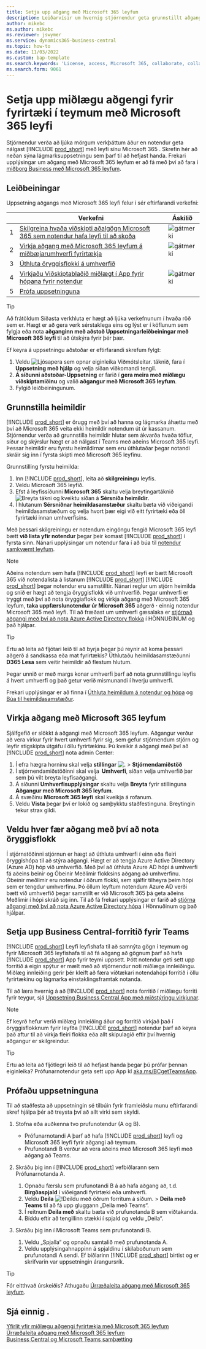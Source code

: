 ```yaml
---
title: Setja upp aðgang með Microsoft 365 leyfum
description: Leiðarvísir um hvernig stjórnendur geta grunnstillt aðgang að Business Central með Microsoft 365 leyfum.
author: mikebc
ms.author: mikebc
ms.reviewer: jswymer
ms.service: dynamics365-business-central
ms.topic: how-to
ms.date: 11/03/2022
ms.custom: bap-template
ms.search.keywords: 'License, access, Microsoft 365, collaborate, collaboration, Teams, Microsoft Teams'
ms.search.form: 9061
---
```

# Setja upp miðlægu aðgengi fyrir fyrirtæki í teymum með  Microsoft 365  leyfi

Stjórnendur verða að ljúka mörgum verkþáttum áður en notendur geta nálgast  [!INCLUDE [prod_short](includes/prod_short.md)]  með leyfi sínu Microsoft 365 . Skrefin hér að neðan sýna lágmarksuppsetningu sem þarf til að hefjast handa. Frekari upplýsingar um aðgang með  Microsoft 365  leyfum er að fá með því að fara í  [miðborg Business með  Microsoft 365  leyfum](admin-access-with-m365-license.md).

## Leiðbeiningar

Uppsetning aðgangs með  Microsoft 365  leyfi felur í sér eftirfarandi verkefni:

||Verkefni|Áskilið|
|-|-|-|
|1|[Skilgreina hvaða viðskipti aðalgögn  Microsoft 365  sem notendur hafa leyfi til að skoða](#configure-permissions)|![gátmerki](media/check.png "ávísun")|
|2|[Virkja aðgang með  Microsoft 365  leyfum á miðbæjarumhverfi fyrirtækja](#enable-access-with-microsoft-365-licenses)|![gátmerki](media/check.png "ávísun")|
|3|[Úthluta öryggisflokki á umhverfið](#choose-who-gets-access-by-using-security-group)|
|4|[Virkjaðu Viðskiptablaðið miðlægt í App fyrir hópana fyrir notendur](#deploy-the-business-central-app-for-teams)|![gátmerki](media/check.png "ávísun")|
|5|[Prófa uppsetninguna](#test-your-setup)||

> [!TIP]
> Að frátöldum Síðasta verkhluta er hægt að ljúka verkefnunum í hvaða röð sem er. Hægt er að gera verk sérstaklega eins og lýst er í köflunum sem fylgja eða nota  **aðganginn með aðstoð Uppsetningarleiðbeiningar með  Microsoft 365  leyfi**  til að útskýra fyrir þér þær.
>
> Ef keyra á uppsetningu aðstoðar er eftirfarandi skrefum fylgt:
>
> 1. Veldu ![Ljósapera sem opnar eiginleika Viðmótsleitar.](media/ui-search/search_small.png "Segðu mér hvað þú vilt gera") táknið, fara í **Uppsetning með hjálp** og velja síðan viðkomandi tengil.
> 2.  **Á síðunni aðstoðar-Uppsetning**  er farið í  **gera meira með miðlægu viðskiptamiðinu**  og valið  **aðgangur með  Microsoft 365  leyfum**.
> 3. Fylgið leiðbeiningunum.  

## Grunnstilla heimildir

[!INCLUDE [prod_short](includes/prod_short.md)] er örugg með því að hanna og lágmarka áhættu með því að  Microsoft 365  veita ekki heimildir notendum út úr kassanum. Stjórnendur verða að grunnstilla heimildir hlutar sem ákvarða hvaða töflur, síður og skýrslur hægt er að nálgast í Teams með aðeins Microsoft 365 leyfi. Þessar heimildir eru fyrstu heimildirnar sem eru úthlutaðar þegar notandi skráir sig inn í fyrsta skipti með Microsoft 365 leyfinu. 

Grunnstilling fyrstu heimilda:

1. Inn  [!INCLUDE [prod_short](includes/prod_short.md)], leita að  **skilgreiningu** leyfis.
2. Veldu Microsoft 365 leyfið.
3. Efst á leyfissíðunni **Microsoft 365** skaltu velja breytingartáknið ![Breyta tákni](media/edit-pencil.png) og kveiktu síðan á **Sérsníða heimildir**. 
4. Í hlutanum **Sérsniðnar heimildasamstæður** skaltu bæta við viðeigandi heimildasamstæðum og velja hvort þær eigi við eitt fyrirtæki eða öll fyrirtæki innan umhverfisins.

Með þessari skilgreiningu er notendum eingöngu fengið  Microsoft 365  leyfi bætt  **við lista yfir notendur**  þegar þeir komast  [!INCLUDE [prod_short](includes/prod_short.md)]  í fyrsta sinn. Nánari upplýsingar um notendur fara í að búa til  [notendur samkvæmt leyfum](ui-how-users-permissions.md).

> [!NOTE]
> Aðeins notendum sem hafa  [!INCLUDE [prod_short](includes/prod_short.md)]  leyfi er bætt  Microsoft 365 við notendalista á listanum  [!INCLUDE [prod_short](includes/prod_short.md)]  [!INCLUDE [prod_short](includes/prod_short.md)] þegar notendur eru samstilltir. Nánari reglur um stjórn heimilda og snið er hægt að tengja öryggisflokk við umhverfið. Þegar umhverfi er tryggt með því að nota öryggiaflokk og virkja aðgang með  Microsoft 365  leyfum,  **taka uppfærslunotendur úr  Microsoft 365**  aðgerð  **·**  einnig notendur  Microsoft 365  með leyfi. Til að fræðast um umhverfi gæsalaka er  [stjórnað aðgangi með því að nota  Azure Active Directory  flokka](/dynamics365/business-central/dev-itpro/administration/tenant-admin-center-manage-access#manage-access-using-azure-active-directory-groups)  í HÖNNUÐINUM og það hjálpar.

> [!TIP]
> Ertu að leita að fljótari leið til að byrja þegar þú reynir að koma þessari aðgerð á sandkassa eða mat fyrirtækis? Úthlutaðu heimildasamstæðunni **D365 Lesa** sem veitir heimildir að flestum hlutum.  

Þegar unnið er með margs konar umhverfi þarf að nota grunnstillingu leyfis á hvert umhverfi og það getur verið mismunandi í hverju umhverfi.

Frekari upplýsingar er að finna í [Úthluta heimildum á notendur og hópa](ui-define-granular-permissions.md) og [Búa til heimildasamstæður](/dynamics365/business-central/dev-itpro/developer/devenv-permissionset-composing).

## Virkja aðgang með  Microsoft 365  leyfum

Sjálfgefið er slökkt á aðgangi með Microsoft 365 leyfum. Aðgangur verður að vera virkur fyrir hvert umhverfi fyrir sig, sem gefur stjórnendum stjórn og leyfir stigskipta útgáfu í öllu fyrirtækinu. Þú kveikir á aðgangi með því að  [!INCLUDE [prod_short](includes/prod_short.md)]  nota admin Center: 

1. Í efra hægra horninu skal velja  **stillingar** ![.](media/ui-experience/settings_icon_small.png "Stillingatákn fyrir hlutverkamiðstöð") > **Stjórnendamiðstöð**  
2. Í stjórnendamiðstöðinni skal velja  **Umhverfi**, síðan velja umhverfið þar sem þú vilt breyta leyfisaðgangi. 
3. Á síðunni **Umhverfisupplýsingar** skaltu velja **Breyta** fyrir stillinguna **Aðgangur með Microsoft 365 leyfum**.
4. Á svæðinu **Microsoft 365 leyfi** skal kveikja á rofanum. 
5. Veldu **Vista** þegar því er lokið og samþykktu staðfestinguna. Breytingin tekur strax gildi.

## Veldu hver fær aðgang með því að nota öryggisflokk

Í stjórnstöðinni stjórnun er hægt að úthluta umhverfi í einn eða fleiri öryggishópa til að stýra aðgangi. Hægt er að tengja  Azure Active Directory  (Azure AD) hóp við umhverfið. Með því að úthluta  Azure AD  hópi á umhverfi fá aðeins beinir og Óbeinir Meðlimir flokksins aðgang að umhverfinu. Óbeinir meðlimir eru notendur í öðrum flokki, sem sjálfir tilheyra þeim hópi sem er tengdur umhverfinu. Þó öllum leyftum notendum  Azure AD  verði bætt við umhverfið þegar samstillt er við  Microsoft 365 þá geta aðeins Meðlimir í hópi skráð sig inn. Til að fá frekari upplýsingar er farið að  [stjórna aðgangi með því að nota  Azure Active Directory  hópa](/dynamics365/business-central/dev-itpro/administration/tenant-admin-center-manage-access#manage-access-using-azure-active-directory-groups)  í Hönnuðinum og það hjálpar.

## Setja upp Business Central-forritið fyrir Teams

 [!INCLUDE [prod_short](includes/prod_short.md)] Leyfi leyfishafa til að samnýta gögn í teymum og fyrir  Microsoft 365  leyfishafa til að fá aðgang að gögnum þarf að hafa  [!INCLUDE [prod_short](includes/prod_short.md)]  App fyrir teymi uppsett. Þótt notendur geti sett upp forritið á eigin spýtur er mælt með að stjórnendur noti miðlæga innleiðingu. Miðlæg innleiðing gerir þér kleift að færa víðtækari notendahópi forritið í öllu fyrirtækinu og lágmarka einstaklingsframtak notanda. 

Til að læra hvernig á að  [!INCLUDE [prod_short](includes/prod_short.md)]  nota forritið í miðlægu forriti fyrir teygur, sjá  [Uppsetning Business Central App með miðstýringu virkjunar](admin-teams-integration.md#installing-the-business-central-app-by-using-centralized-deployment).

> [!NOTE]
> Ef keyrð hefur verið miðlæg innleiðing áður og forritið virkjað það í öryggisflokknum fyrir leyfða  [!INCLUDE [prod_short](includes/prod_short.md)]  notendur þarf að keyra það aftur til að virkja fleiri flokka eða allt skipulagið eftir því hvernig aðgangur er skilgreindur.

> [!TIP]
> Ertu að leita að fljótlegri leið til að hefjast handa þegar þú prófar þennan eiginleika? Prófunarnotendur geta sett upp App kl [aka.ms/BCgetTeamsApp](https://aka.ms/BCgetTeamsApp).

## Prófaðu uppsetninguna

Til að staðfesta að uppsetningin sé tilbúin fyrir framleiðslu munu eftirfarandi skref hjálpa þér að treysta því að allt virki sem skyldi.

1. Stofna eða auðkenna tvo prufunotendur (A og B).

   - Prófunarnotandi A þarf að hafa  [!INCLUDE [prod_short](includes/prod_short.md)]  leyfi og  Microsoft 365  leyfi fyrir aðgangi að teymum.
   - Prufunotandi B verður að vera aðeins með Microsoft 365 leyfi með aðgang að Teams.

2. Skráðu þig inn í  [!INCLUDE [prod_short](includes/prod_short.md)]  vefbiðlarann sem Prófunarnotanda A.

   1. Opnaðu færslu sem prufunotandi B á að hafa aðgang að, t.d. **Birgðaspjald** í viðeigandi fyrirtæki eða umhverfi.
   2. Veldu **Deila** ![!Deildu með öðrum forritum á síðum.](media/share-icon.png) > **Deila með Teams** til að fá upp gluggann „Deila með Teams“.
   3. Í reitnum **Deila með** skaltu bæta við prufunotanda B sem viðtakanda.
   4. Bíddu eftir að tengillinn stækki í spjald og veldu „Deila“.

3. Skráðu þig inn í Microsoft Teams sem prufunotandi B.

   1. Veldu „Spjalla“ og opnaðu samtalið með prufunotanda A.
   2. Veldu upplýsingahnappinn á spjaldinu í skilaboðunum sem prufunotandi A sendi. Ef biðlarinn  [!INCLUDE [prod_short](includes/prod_short.md)]  birtist og er skrifvarin var uppsetningin árangursrík.

> [!TIP]
> Fór eitthvað úrskeiðis? Athugaðu [Úrræðaleita aðgang með Microsoft 365 leyfum](admin-access-with-m365-license-troubleshooting.md).

## Sjá einnig .

[Yfirlit yfir miðlægu aðgengi fyrirtækja með  Microsoft 365  leyfum](admin-access-with-m365-license.md#minimum-requirements)  
[Úrræðaleita aðgang með Microsoft 365 leyfum](admin-access-with-m365-license-troubleshooting.md)  
[Business Central og Microsoft Teams samþætting](across-teams-overview.md)  
